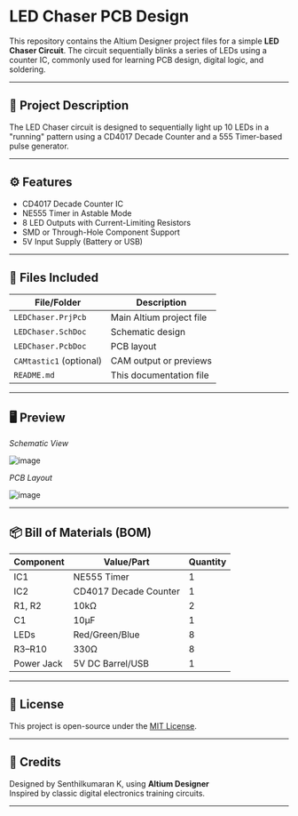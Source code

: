 # LED Chaser PCB Design

This repository contains the Altium Designer project files for a simple **LED Chaser Circuit**. The circuit sequentially blinks a series of LEDs using a counter IC, commonly used for learning PCB design, digital logic, and soldering.

---

## 🔧 Project Description

The LED Chaser circuit is designed to sequentially light up 10 LEDs in a "running" pattern using a CD4017 Decade Counter and a 555 Timer-based pulse generator.

---

## ⚙️ Features

- CD4017 Decade Counter IC
- NE555 Timer in Astable Mode
- 8 LED Outputs with Current-Limiting Resistors
- SMD or Through-Hole Component Support
- 5V Input Supply (Battery or USB)

---

## 📁 Files Included

| File/Folder                          | Description                            |
|-------------------------------------|----------------------------------------|
| `LEDChaser.PrjPcb`                  | Main Altium project file               |
| `LEDChaser.SchDoc`                  | Schematic design                       |
| `LEDChaser.PcbDoc`                  | PCB layout                             |
| `CAMtastic1` (optional)             | CAM output or previews                 |
| `README.md`                         | This documentation file                |

---

## 🖥️ Preview

_Schematic View_

![image](https://github.com/user-attachments/assets/f3615c55-e744-4c43-9ffd-a6442a33de29)


_PCB Layout_

![image](https://github.com/user-attachments/assets/57d519cc-0f52-4b09-b598-fe135a5db950)



---


## 📦 Bill of Materials (BOM)

| Component | Value/Part         | Quantity |
|-----------|--------------------|----------|
| IC1       | NE555 Timer        | 1        |
| IC2       | CD4017 Decade Counter | 1     |
| R1, R2    | 10kΩ               | 2        |
| C1        | 10µF               | 1        |
| LEDs      | Red/Green/Blue     | 8        |
| R3–R10    | 330Ω               | 8        |
| Power Jack| 5V DC Barrel/USB   | 1        |

---

## 🧾 License

This project is open-source under the [MIT License](LICENSE).

---

## 🙌 Credits

Designed by Senthilkumaran K, using **Altium Designer**  
Inspired by classic digital electronics training circuits.

---

